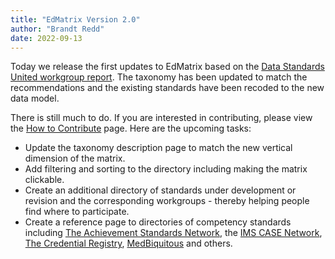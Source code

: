 ```yaml
---
title: "EdMatrix Version 2.0"
author: "Brandt Redd"
date: 2022-09-13
---
```

Today we release the first updates to EdMatrix based on the [Data Standards United workgroup report](https://docs.google.com/document/d/17lnxEzRm6EEvN36QyhTFwtucELNM7-Tqth78DIBerZQ/edit?usp=sharing). The taxonomy has been updated to match the recommendations and the existing standards have been recoded to the new data model.

There is still much to do. If you are interested in contributing, please view the [How to Contribute](/contribute) page. Here are the upcoming tasks:

* Update the taxonomy description page to match the new vertical dimension of the matrix.
* Add filtering and sorting to the directory including making the matrix clickable.
* Create an additional directory of standards under development or revision and the corresponding workgroups - thereby helping people find where to participate.
* Create a reference page to directories of competency standards including [The Achievement Standards Network](http://www.achievementstandards.org/), the [IMS CASE Network](https://casenetwork.imsglobal.org/), [The Credential Registry](https://credreg.net/registry), [MedBiquitous](https://www.medbiq.org/) and others.